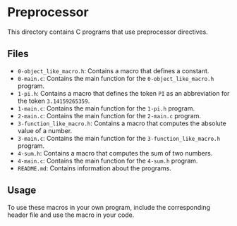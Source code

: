 # Preprocessor

This directory contains C programs that use preprocessor directives.

## Files

- `0-object_like_macro.h`: Contains a macro that defines a constant.
- `0-main.c`: Contains the main function for the `0-object_like_macro.h` program.
- `1-pi.h`: Contains a macro that defines the token `PI` as an abbreviation for the token `3.14159265359`.
- `1-main.c`: Contains the main function for the `1-pi.h` program.
- `2-main.c`: Contains the main function for the `2-main.c` program.
- `3-function_like_macro.h`: Contains a macro that computes the absolute value of a number.
- `3-main.c`: Contains the main function for the `3-function_like_macro.h` program.
- `4-sum.h`: Contains a macro that computes the sum of two numbers.
- `4-main.c`: Contains the main function for the `4-sum.h` program.
- `README.md`: Contains information about the programs.

## Usage

To use these macros in your own program, include the corresponding header file and use the macro in your code.
